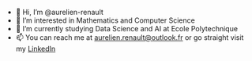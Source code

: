 - 👋 Hi, I’m @aurelien-renault
- 👀 I’m interested in Mathematics and Computer Science
- 🌱 I’m currently studying Data Science and AI at Ecole Polytechnique
- 📫 You can reach me at aurelien.renault@outlook.fr or go straight visit my [LinkedIn](www.linkedin.com/in/aurélien-renault)

<!---
aurelien-renault/aurelien-renault is a ✨ special ✨ repository because its `README.md` (this file) appears on your GitHub profile.
You can click the Preview link to take a look at your changes.
--->
